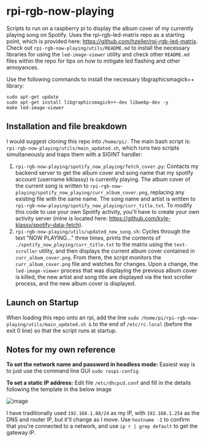 # rpi-rgb-now-playing
Scripts to run on a raspberry pi to display the album cover of my currently playing song on Spotify. Uses the rpi-rgb-led-matrix repo as a starting point, which is provided here: https://github.com/hzeller/rpi-rgb-led-matrix. Check out `rpi-rgb-now-playing/utils/README.md` to install the necessary libraries for using the `led-image-viewer` utility and check other `README.md` files within the repo for tips on how to mitigate led flashing and other annoyances.

Use the following commands to install the necessary libgraphicsmagick++ library:
 ```
 sudo apt-get update
sudo apt-get install libgraphicsmagick++-dev libwebp-dev -y
make led-image-viewer
```


## Installation and file breakdown
I would suggest cloning this repo into `/home/pi/`. The main bash script is: `rpi-rgb-now-playing/utils/main_updated.sh`, which runs two scripts simultaneously and traps them with a SIGINT handler:

1. `rpi-rgb-now-playing/spotify_now_playing/fetch_cover.py`: Contacts my backend server to get the album cover and song name that my spotify account (username klklassy) is currently playing. The album cover of the current song is written to `rpi-rgb-now-playing/spotify_now_playing/curr_album_cover.png`, replacing any existing file with the same name. The song name and artist is written to `rpi-rgb-now-playing/spotify_now_playing/curr_title.txt`. To modify this code to use your own Spotify activity, you'll have to create your own activity server (mine is located here: https://github.com/kyle-klassy/spotify-data-fetch).
2. `rpi-rgb-now-playing/utils/updated_new_song.sh`: Cycles through the text "NOW PLAYING..." three times, prints the contents of `./spotify_now_playing/curr_title.txt` to the matrix using the `text-scroller` utility, and then displays the current album cover contained in `curr_album_cover.png`. From there, the script monitors the `curr_album_cover.png` file and watches for changes. Upon a change, the `led-image-viewer` process that was displaying the previous album cover is killed, the new artist and song title are displayed via the text scroller process, and the new album cover is displayed. 

## Launch on Startup
When loading this repo onto an rpi, add the line `sudo /home/pi/rpi-rgb-now-playing/utils/main_updated.sh &` to the end of `/etc/rc.local` (before the exit 0 line) so that the script runs at startup.

## Notes for my own reference
**To set the network name and password in headless mode:** Easiest way is to just use the command line GUI `sudo raspi-config`.

**To set a static IP address:** Edit file `/etc/dhcpcd.conf` and fill in the details following the template in the below image 

![image](https://user-images.githubusercontent.com/25966125/203809812-60e4c261-44b7-452b-b085-fff615045a4d.png)

I have traditionally used `192.168.1.88/24` as my IP, with `192.168.1.254` as the DNS and router IP, but it'll change as I move. Use `hostname -I` to confirm that you're connected to a network, and use `ip r | grep default` to get the gateway IP.
